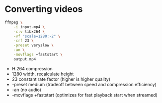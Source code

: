 # Converting videos

```sh
ffmpeg \
    -i input.mp4 \
    -c:v libx264 \
    -vf "scale=1280:-2" \
    -crf 23 \
    -preset veryslow \
    -an \
    -movflags +faststart \
    output.mp4
```

- H.264 compression
- 1280 width, recalculate height
- 23 constant rate factor (higher is higher quality)
- -preset medium (tradeoff between speed and compression efficiency)
- -an (no audio)
- -movflags +faststart (optimizes for fast playback start when streamed)
